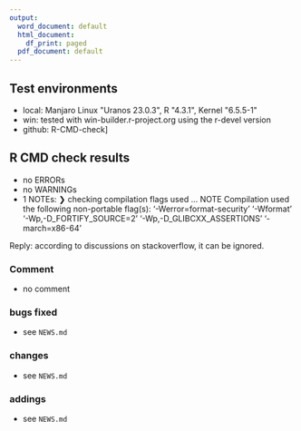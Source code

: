 ```yaml
---
output:
  word_document: default
  html_document:
    df_print: paged
  pdf_document: default
---
```

## Test environments
* local: Manjaro Linux "Uranos 23.0.3", R "4.3.1", Kernel "6.5.5-1"
* win: tested with win-builder.r-project.org using the r-devel version
* github: R-CMD-check]

## R CMD check results
* no ERRORs
* no WARNINGs
* 1 NOTEs:
❯ checking compilation flags used ... NOTE
  Compilation used the following non-portable flag(s):
    ‘-Werror=format-security’ ‘-Wformat’ ‘-Wp,-D_FORTIFY_SOURCE=2’
    ‘-Wp,-D_GLIBCXX_ASSERTIONS’ ‘-march=x86-64’
    
Reply: according to discussions on stackoverflow, it can be ignored.

### Comment
* no comment

### bugs fixed
* see `NEWS.md`

### changes
* see `NEWS.md`

### addings
* see `NEWS.md`
